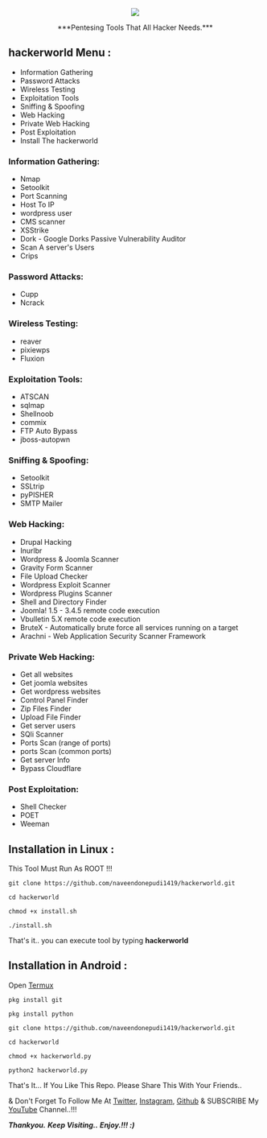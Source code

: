 <p align="center"><img src="https://github.com/naveendonepudi1419/hackerworld/blob/master/logo.png?raw=true" /></p>

<p align="center">***Pentesing Tools That All Hacker Needs.***</p>

## hackerworld Menu :

- Information Gathering
- Password Attacks
- Wireless Testing
- Exploitation Tools
- Sniffing & Spoofing
- Web Hacking
- Private Web Hacking
- Post Exploitation
- Install The hackerworld

### Information Gathering:

- Nmap
- Setoolkit
- Port Scanning
- Host To IP
- wordpress user
- CMS scanner
- XSStrike
- Dork - Google Dorks Passive Vulnerability Auditor
- Scan A server's Users
- Crips

### Password Attacks:

- Cupp
- Ncrack

### Wireless Testing:

- reaver
- pixiewps
- Fluxion

### Exploitation Tools:

- ATSCAN
- sqlmap
- Shellnoob
- commix
- FTP Auto Bypass
- jboss-autopwn

### Sniffing & Spoofing:

- Setoolkit
- SSLtrip
- pyPISHER
- SMTP Mailer

### Web Hacking:

- Drupal Hacking
- Inurlbr
- Wordpress & Joomla Scanner
- Gravity Form Scanner
- File Upload Checker
- Wordpress Exploit Scanner
- Wordpress Plugins Scanner
- Shell and Directory Finder
- Joomla! 1.5 - 3.4.5 remote code execution
- Vbulletin 5.X remote code execution
- BruteX - Automatically brute force all services running on a target
- Arachni - Web Application Security Scanner Framework

### Private Web Hacking:

- Get all websites
- Get joomla websites
- Get wordpress websites
- Control Panel Finder
- Zip Files Finder
- Upload File Finder
- Get server users
- SQli Scanner
- Ports Scan (range of ports)
- ports Scan (common ports)
- Get server Info
- Bypass Cloudflare

### Post Exploitation:

- Shell Checker
- POET
- Weeman

## Installation in Linux :

This Tool Must Run As ROOT !!!

```git clone https://github.com/naveendonepudi1419/hackerworld.git```

```cd hackerworld```

```chmod +x install.sh```

```./install.sh```

That's it.. you can execute tool by typing **hackerworld**

## Installation in Android :

Open [Termux](https://play.google.com/store/apps/details?id=com.termux)

```pkg install git```

```pkg install python```

```git clone https://github.com/naveendonepudi1419/hackerworld.git```

```cd hackerworld```

```chmod +x hackerworld.py```

```python2 hackerworld.py```






That's It... If You Like This Repo. Please Share This With Your Friends..

& Don't Forget To Follow Me At [Twitter](https://www.twitter.com/naveendonepudi1419), [Instagram](https://www.instagram.com/naveendonepudi1419), [Github](https://www.github.com/naveendonepudi1419) & SUBSCRIBE My [YouTube](https://www.youtube.com/channel/UCGURaSlQ3YNn7oEH3fG_4ZA) Channel..!!!

***Thankyou.***
***Keep Visiting..***
***Enjoy.!!! :)***
